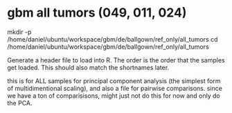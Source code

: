 # gbm all tumors (049, 011, 024)

  mkdir -p /home/daniel/ubuntu/workspace/gbm/de/ballgown/ref_only/all_tumors
	cd /home/daniel/ubuntu/workspace/gbm/de/ballgown/ref_only/all_tumors

Generate a header file to load into R. The order is the order that the samples get loaded. This should also match the shortnames later. 

this is for ALL samples for principal component analysis (the simplest form of multidimentional scaling), and also a file for pairwise comparisons. since we have a ton of comparisisons, might just not do this for now and only do the PCA. 
